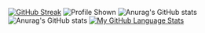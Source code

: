 [![GitHub Streak](http://github-readme-streak-stats.herokuapp.com?user=TheAgns&theme=dark&hide_border=true)](https://git.io/streak-stats)
![Profile Shown](https://komarev.com/ghpvc/?username=TheAgns)
![Anurag's GitHub stats](https://github-readme-stats.vercel.app/api?username=TheAgns&theme=dark&show_icons=true)
![Anurag's GitHub stats](https://github-readme-stats.vercel.app/api?username=TheAgns&theme=light&show_icons=true)
[![My GitHub Language Stats](https://github-readme-stats.vercel.app/api/top-langs/?username=TheAgns&langs_count=5&theme=tokyonight)]()
